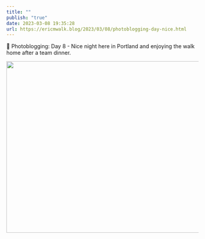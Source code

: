 ```yaml
---
title: ""
publish: "true"
date: 2023-03-08 19:35:28
url: https://ericmwalk.blog/2023/03/08/photoblogging-day-nice.html
---
```

📸 Photoblogging: Day 8 - Nice night here in Portland and enjoying the walk home after a team dinner.


<img src="uploads/2023/3dfe38e9b2.jpg" width="600" height="450" alt="">